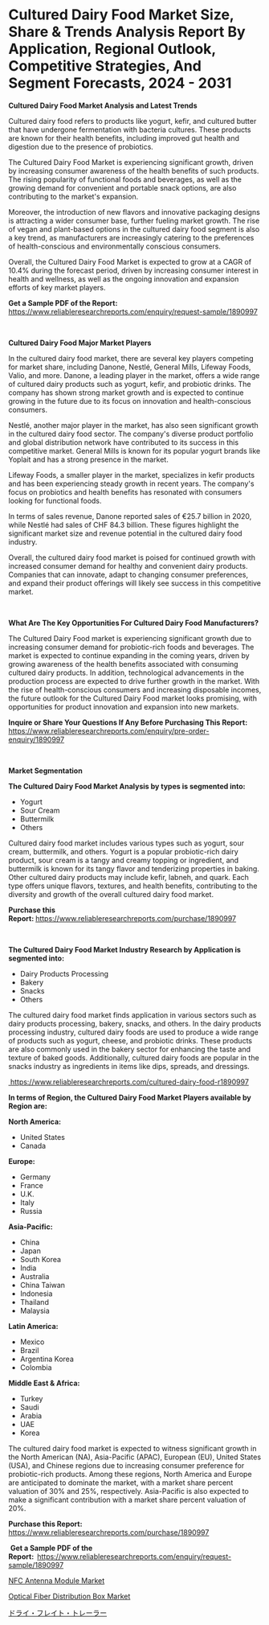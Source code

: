 <p><h1>Cultured Dairy Food Market Size, Share & Trends Analysis Report By Application, Regional Outlook, Competitive Strategies, And Segment Forecasts, 2024 - 2031</h1></p><p><strong>Cultured Dairy Food Market Analysis and Latest Trends</strong></p>
<p><p>Cultured dairy food refers to products like yogurt, kefir, and cultured butter that have undergone fermentation with bacteria cultures. These products are known for their health benefits, including improved gut health and digestion due to the presence of probiotics.</p><p>The Cultured Dairy Food Market is experiencing significant growth, driven by increasing consumer awareness of the health benefits of such products. The rising popularity of functional foods and beverages, as well as the growing demand for convenient and portable snack options, are also contributing to the market's expansion.</p><p>Moreover, the introduction of new flavors and innovative packaging designs is attracting a wider consumer base, further fueling market growth. The rise of vegan and plant-based options in the cultured dairy food segment is also a key trend, as manufacturers are increasingly catering to the preferences of health-conscious and environmentally conscious consumers.</p><p>Overall, the Cultured Dairy Food Market is expected to grow at a CAGR of 10.4% during the forecast period, driven by increasing consumer interest in health and wellness, as well as the ongoing innovation and expansion efforts of key market players.</p></p>
<p><strong>Get a Sample PDF of the Report:&nbsp;</strong> <a href="https://www.reliableresearchreports.com/enquiry/request-sample/1890997">https://www.reliableresearchreports.com/enquiry/request-sample/1890997</a></p>
<p>&nbsp;</p>
<p><strong>Cultured Dairy Food Major Market Players</strong></p>
<p><p>In the cultured dairy food market, there are several key players competing for market share, including Danone, Nestlé, General Mills, Lifeway Foods, Valio, and more. Danone, a leading player in the market, offers a wide range of cultured dairy products such as yogurt, kefir, and probiotic drinks. The company has shown strong market growth and is expected to continue growing in the future due to its focus on innovation and health-conscious consumers.</p><p>Nestlé, another major player in the market, has also seen significant growth in the cultured dairy food sector. The company's diverse product portfolio and global distribution network have contributed to its success in this competitive market. General Mills is known for its popular yogurt brands like Yoplait and has a strong presence in the market.</p><p>Lifeway Foods, a smaller player in the market, specializes in kefir products and has been experiencing steady growth in recent years. The company's focus on probiotics and health benefits has resonated with consumers looking for functional foods.</p><p>In terms of sales revenue, Danone reported sales of €25.7 billion in 2020, while Nestlé had sales of CHF 84.3 billion. These figures highlight the significant market size and revenue potential in the cultured dairy food industry.</p><p>Overall, the cultured dairy food market is poised for continued growth with increased consumer demand for healthy and convenient dairy products. Companies that can innovate, adapt to changing consumer preferences, and expand their product offerings will likely see success in this competitive market.</p></p>
<p>&nbsp;</p>
<p><strong>What Are The Key Opportunities For Cultured Dairy Food Manufacturers?</strong></p>
<p><p>The Cultured Dairy Food market is experiencing significant growth due to increasing consumer demand for probiotic-rich foods and beverages. The market is expected to continue expanding in the coming years, driven by growing awareness of the health benefits associated with consuming cultured dairy products. In addition, technological advancements in the production process are expected to drive further growth in the market. With the rise of health-conscious consumers and increasing disposable incomes, the future outlook for the Cultured Dairy Food market looks promising, with opportunities for product innovation and expansion into new markets.</p></p>
<p><strong>Inquire or Share Your Questions If Any Before Purchasing This Report:</strong> <a href="https://www.reliableresearchreports.com/enquiry/pre-order-enquiry/1890997">https://www.reliableresearchreports.com/enquiry/pre-order-enquiry/1890997</a></p>
<p>&nbsp;</p>
<p><strong>Market Segmentation</strong></p>
<p><strong>The Cultured Dairy Food Market Analysis by types is segmented into:</strong></p>
<p><ul><li>Yogurt</li><li>Sour Cream</li><li>Buttermilk</li><li>Others</li></ul></p>
<p><p>Cultured dairy food market includes various types such as yogurt, sour cream, buttermilk, and others. Yogurt is a popular probiotic-rich dairy product, sour cream is a tangy and creamy topping or ingredient, and buttermilk is known for its tangy flavor and tenderizing properties in baking. Other cultured dairy products may include kefir, labneh, and quark. Each type offers unique flavors, textures, and health benefits, contributing to the diversity and growth of the overall cultured dairy food market.</p></p>
<p><strong>Purchase this Report:&nbsp;</strong><a href="https://www.reliableresearchreports.com/purchase/1890997">https://www.reliableresearchreports.com/purchase/1890997</a></p>
<p>&nbsp;</p>
<p><strong>The Cultured Dairy Food Market Industry Research by Application is segmented into:</strong></p>
<p><ul><li>Dairy Products Processing</li><li>Bakery</li><li>Snacks</li><li>Others</li></ul></p>
<p><p>The cultured dairy food market finds application in various sectors such as dairy products processing, bakery, snacks, and others. In the dairy products processing industry, cultured dairy foods are used to produce a wide range of products such as yogurt, cheese, and probiotic drinks. These products are also commonly used in the bakery sector for enhancing the taste and texture of baked goods. Additionally, cultured dairy foods are popular in the snacks industry as ingredients in items like dips, spreads, and dressings.</p></p>
<p><a href="https://www.reliableresearchreports.com/cultured-dairy-food-r1890997">&nbsp;https://www.reliableresearchreports.com/cultured-dairy-food-r1890997</a></p>
<p><strong>In terms of Region, the Cultured Dairy Food Market Players available by Region are:</strong></p>
<p>
    <p> <strong> North America: </strong>
        <ul>
            <li>United States</li>
            <li>Canada</li>
        </ul>
        </p> 
    <p> <strong> Europe: </strong>
        <ul>
            <li>Germany</li>
            <li>France</li>
            <li>U.K.</li>
            <li>Italy</li>
            <li>Russia</li>
        </ul>
        </p> 
    <p> <strong> Asia-Pacific: </strong>
        <ul>
            <li>China</li>
            <li>Japan</li>
            <li>South Korea</li>
            <li>India</li>
            <li>Australia</li>
            <li>China Taiwan</li>
            <li>Indonesia</li>
            <li>Thailand</li>
            <li>Malaysia</li>
        </ul>
        </p> 
    <p> <strong> Latin America: </strong>
        <ul>
            <li>Mexico</li>
            <li>Brazil</li>
            <li>Argentina Korea</li>
            <li>Colombia</li>
        </ul>
        </p> 
    <p> <strong> Middle East & Africa: </strong>
        <ul>
            <li>Turkey</li>
            <li>Saudi</li>
            <li>Arabia</li>
            <li>UAE</li>
            <li>Korea</li>
        </ul>
    </p>
    </p>
<p><p>The cultured dairy food market is expected to witness significant growth in the North American (NA), Asia-Pacific (APAC), European (EU), United States (USA), and Chinese regions due to increasing consumer preference for probiotic-rich products. Among these regions, North America and Europe are anticipated to dominate the market, with a market share percent valuation of 30% and 25%, respectively. Asia-Pacific is also expected to make a significant contribution with a market share percent valuation of 20%.</p></p>
<p><strong>Purchase this Report: </strong><a href="https://www.reliableresearchreports.com/purchase/1890997">https://www.reliableresearchreports.com/purchase/1890997</a></p>
<p>&nbsp;<strong>Get a Sample PDF of the Report:&nbsp;&nbsp;</strong><a href="https://www.reliableresearchreports.com/enquiry/request-sample/1890997">https://www.reliableresearchreports.com/enquiry/request-sample/1890997</a></p>
<p><strong></strong></p>
<p><p><a href="https://github.com/alexcrou8/Market-Research-Report-List-1/blob/main/nfc-antenna-module-market.md">NFC Antenna Module Market</a></p><p><a href="https://github.com/Krdamani25/Market-Research-Report-List-1/blob/main/optical-fiber-distribution-box-market.md">Optical Fiber Distribution Box Market</a></p><p><a href="https://github.com/tubbs463/Market-Research-Report-List-2/blob/main/344882033343.md">ドライ・フレイト・トレーラー</a></p></p>